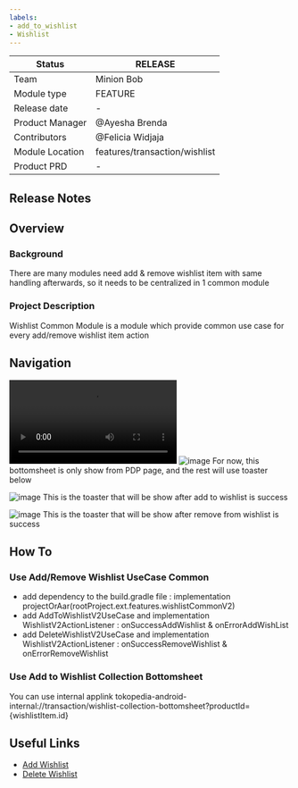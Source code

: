 ```yaml
---
labels:
- add_to_wishlist
- Wishlist
---
```

<!--left header table-->
| **Status** | <!--start status:Green-->RELEASE<!--end status-->    |
| --- |------------------------------------------------------|
| Team | Minion Bob                                           |
| Module type | <!--start status:Yellow-->FEATURE<!--end status-->   |
| Release date | -                                                    |
| Product Manager | @Ayesha Brenda                                       |
| Contributors | @Felicia Widjaja                                     |
| Module Location | features/transaction/wishlist |
| Product PRD | -                                                    |

<!--toc-->
## Release Notes


## Overview

### Background
There are many modules need add & remove wishlist item with same handling afterwards, so it needs to be centralized in 1 common module

### Project Description
Wishlist Common Module is a module which provide common use case for every add/remove wishlist item action

## Navigation
![image](res/add_to_wishlist.webm)
![image](res/bottomsheet_atw.png)
For now, this bottomsheet is only show from PDP page, and the rest will use toaster below

![image](res/toaster_success_atw.png)
This is the toaster that will be show after add to wishlist is success

![image](res/toaster_success_remove_wishlist.png)
This is the toaster that will be show after remove from wishlist is success

## How To

### Use Add/Remove Wishlist UseCase Common
- add dependency to the build.gradle file : implementation projectOrAar(rootProject.ext.features.wishlistCommonV2)
- add AddToWishlistV2UseCase and implementation WishlistV2ActionListener : onSuccessAddWishlist & onErrorAddWishList
- add DeleteWishlistV2UseCase and implementation WishlistV2ActionListener : onSuccessRemoveWishlist & onErrorRemoveWishlist

### Use Add to Wishlist Collection Bottomsheet
You can use internal applink tokopedia-android-internal://transaction/wishlist-collection-bottomsheet?productId={wishlistItem.id}

## Useful Links
- [Add Wishlist](https://tokopedia.atlassian.net/wiki/spaces/TTD/pages/1852151288/Add+Wishlist)
- [Delete Wishlist](https://tokopedia.atlassian.net/wiki/spaces/TTD/pages/1852151339/Delete+Wishlist)